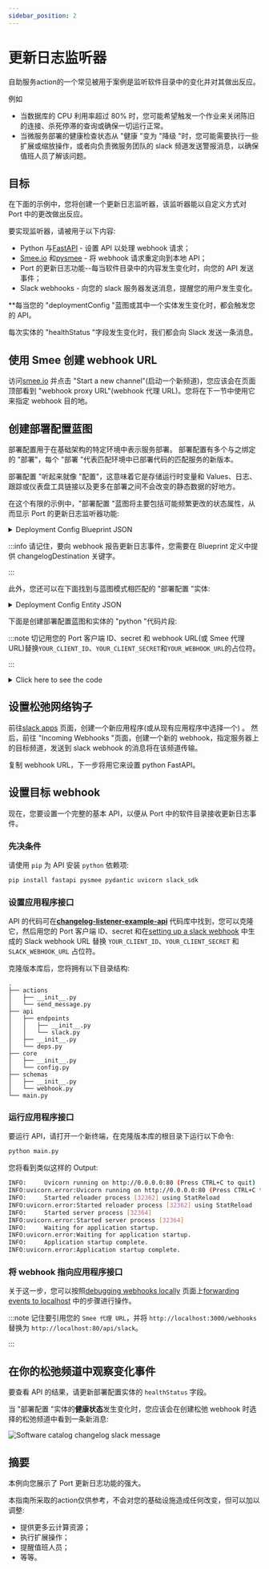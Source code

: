 ```yaml
---
sidebar_position: 2
---
```


# 更新日志监听器

自助服务action的一个常见被用于案例是监听软件目录中的变化并对其做出反应。

例如

* 当数据库的 CPU 利用率超过 80% 时，您可能希望触发一个作业来关闭陈旧的连接、杀死停滞的查询或确保一切运行正常。
* 当微服务部署的健康检查状态从 "健康 "变为 "降级 "时，您可能需要执行一些扩展或缩放操作，或者向负责微服务团队的 slack 频道发送警报消息，以确保值班人员了解该问题。

## 目标

在下面的示例中，您将创建一个更新日志监听器，该监听器能以自定义方式对 Port 中的更改做出反应。

要实现监听器，请被用于以下内容: 

* Python 与[FastAPI](https://fastapi.tiangolo.com/) - 设置 API 以处理 webhook 请求；
* [Smee.io](https://smee.io) 和[pysmee](https://pypi.org/project/pysmee/) - 将 webhook 请求重定向到本地 API；
* Port 的更新日志功能--每当软件目录中的内容发生变化时，向您的 API 发送事件；
* Slack webhooks - 向您的 slack 服务器发送消息，提醒您的用户发生变化。

**每当您的 "deploymentConfig "蓝图或其中一个实体发生变化时，都会触发您的 API。

每次实体的 "healthStatus "字段发生变化时，我们都会向 Slack 发送一条消息。

## 使用 Smee 创建 webhook URL

访问[smee.io](https://smee.io) 并点击 "Start a new channel"(启动一个新频道)，您应该会在页面顶部看到 "webhook proxy URL"(webhook 代理 URL)。您将在下一节中使用它来指定 webhook 目的地。

## 创建部署配置蓝图

部署配置用于在基础架构的特定环境中表示服务部署。 部署配置有多个与之绑定的 "部署"，每个 "部署 "代表匹配环境中已部署代码的匹配服务的新版本。

部署配置 "听起来就像 "配置"，这意味着它是存储运行时变量和 Values、日志、跟踪或仪表盘工具链接以及更多在部署之间不会改变的静态数据的好地方。

在这个有限的示例中，"部署配置 "蓝图将主要包括可能频繁更改的状态属性，从而显示 Port 的更新日志监听器功能: 

<details>
<summary>Deployment Config Blueprint JSON</summary>

```json showLineNumbers
{
  "identifier": "deploymentConfig",
  "title": "Deployment Config",
  "icon": "Microservice",
  "schema": {
    "properties": {
      "healthStatus": {
        "type": "string",
        "title": "Health Status",
        "enum": ["Healthy", "Degraded", "Crashed", "Restarting"],
        "enumColors": {
          "Healthy": "green",
          "Degraded": "orange",
          "Crashed": "red",
          "Restarting": "yellow"
        }
      },
      "cpuUtil": {
        "type": "number",
        "title": "CPU Utilization"
      },
      "memoryUtil": {
        "type": "number",
        "title": "Memory Utilization"
      },
      "newRelicUrl": {
        "type": "string",
        "format": "url",
        "title": "New Relic",
        "description": "Link to the new relic dashboard of the service"
      },
      "sentryUrl": {
        "type": "string",
        "format": "url",
        "title": "Sentry URL",
        "description": "Link to the new sentry dashboard of the service"
      },
      "prometheusUrl": {
        "type": "string",
        "format": "url",
        "title": "Prometheus URL"
      },
      "locked": {
        "type": "boolean",
        "title": "Locked",
        "default": false,
        "description": "Are deployments currently allowed for this configuration",
        "icon": "Lock"
      }
    },
    "required": []
  },
  "mirrorProperties": {},
  "calculationProperties": {},
  "relations": {},
  "changelogDestination": {
    "type": "WEBHOOK",
    "url": "YOUR_WEBHOOK_URL"
  }
}
```

</details>

:::info 请记住，要向 webhook 报告更新日志事件，您需要在 Blueprint 定义中提供 changelogDestination 关键字。

:::

此外，您还可以在下面找到与蓝图模式相匹配的 "部署配置 "实体: 

<details>
<summary>Deployment Config Entity JSON</summary>

```json showLineNumbers
{
  "identifier": "notification-service-prod",
  "title": "Notification Service Production",
  "properties": {
    "healthStatus": "Healthy",
    "cpuUtil": 25,
    "memoryUtil": 30,
    "newRelicUrl": "https://newrelic.com",
    "sentryUrl": "https://sentry.io/",
    "prometheusUrl": "https://prometheus.io",
    "locked": false
  },
  "relations": {}
}
```

</details>

下面是创建部署配置蓝图和实体的 "python "代码片段: 

:::note 切记用您的 Port 客户端 ID、secret 和 webhook URL(或 Smee 代理 URL)替换`YOUR_CLIENT_ID`、`YOUR_CLIENT_SECRET`和`YOUR_WEBHOOK_URL`的占位符。

:::

<details>
<summary>Click here to see the code</summary>

```python showLineNumbers
import requests

CLIENT_ID = 'YOUR_CLIENT_ID'
CLIENT_SECRET = 'YOUR_CLIENT_SECRET'
WEBHOOK_URL = 'YOUR_WEBHOOK_URL'

API_URL = 'https://api.getport.io/v1'

target_blueprint = 'deploymentConfig'

credentials = {'clientId': CLIENT_ID, 'clientSecret': CLIENT_SECRET}

token_response = requests.post(f'{API_URL}/auth/access_token', json=credentials)

access_token = token_response.json()['accessToken']

headers = {
    'Authorization': f'Bearer {access_token}'
}

blueprint = {
    "identifier": target_blueprint,
    "title": "Deployment Config",
    "icon": "Microservice",
    "schema": {
        "properties": {
            "healthStatus": {
                "type": "string",
                "title": "Health Status",
                "enum": ["Healthy", "Degraded", "Crashed", "Restarting"],
                "enumColors": {
                    "Healthy": "green",
                    "Degraded": "orange",
                    "Crashed": "red",
                    "Restarting": "yellow"
                }
            },
            "cpuUtil": {
                "type": "number",
                "title": "CPU Utilization"
            },
            "memoryUtil": {
                "type": "number",
                "title": "Memory Utilization"
            },
            "newRelicUrl": {
                "type": "string",
                "format": "url",
                "title": "New Relic",
                "description": "Link to the new relic dashboard of the service"
            },
            "sentryUrl": {
                "type": "string",
                "format": "url",
                "title": "Sentry URL",
                "description": "Link to the new sentry dashboard of the service"
            },
            "prometheusUrl": {
                "type": "string",
                "format": "url",
                "title": "Prometheus URL"
            },
            "locked": {
                "type": "boolean",
                "title": "Locked",
                "default": False,
                "description": "Are deployments currently allowed for this configuration",
                "icon": "Lock"
            }
        },
        "required": []
    },
    "mirrorProperties": {},
    "calculationProperties": {},
    "relations": {},
    "changelogDestination": {
        "type": "WEBHOOK",
        "url": WEBHOOK_URL
    }
}

entity = {
    "identifier": "notification-service-prod",
    "title": "Notification Service Production",
    "properties": {
        "healthStatus": "Healthy",
        "cpuUtil": 25,
        "memoryUtil": 30,
        "newRelicUrl": "https://newrelic.com",
        "sentryUrl": "https://sentry.io/",
        "prometheusUrl": "https://prometheus.io",
        "locked": False
    },
    "relations": {}
}

blueprint_response = requests.post(f'{API_URL}/blueprints', headers=headers, json=blueprint)
print(blueprint_response.json())

entity_response = requests.post(f'{API_URL}/blueprints/{target_blueprint}/entities', json=entity, headers=headers)

print(entity_response.json())
```

</details>

## 设置松弛网络钩子

前往[slack apps](https://api.slack.com/apps) 页面，创建一个新应用程序(或从现有应用程序中选择一个) 。 然后，前往 "Incoming Webhooks "页面，创建一个新的 webhook，指定服务器上的目标频道，发送到 slack webhook 的消息将在该频道传输。

复制 webhook URL，下一步将用它来设置 python FastAPI。

## 设置目标 webhook

现在，您要设置一个完整的基本 API，以便从 Port 中的软件目录接收更新日志事件。

### 先决条件

请使用 `pip` 为 API 安装 `python` 依赖项: 

```bash showLineNumbers
pip install fastapi pysmee pydantic uvicorn slack_sdk
```

### 设置应用程序接口

API 的代码可在[**changelog-listener-example-api**](https://github.com/port-labs/port-changelog-listener-example-api) 代码库中找到，您可以克隆它，然后用您的 Port 客户端 ID、secret 和在[setting up a slack webhook](#setting-up-a-slack-webhook) 中生成的 Slack webhook URL 替换 `YOUR_CLIENT_ID`、`YOUR_CLIENT_SECRET` 和 `SLACK_WEBHOOK_URL` 占位符。

克隆版本库后，您将拥有以下目录结构: 

```
.
├── actions
│   ├── __init__.py
│   └── send_message.py
├── api
│   ├── endpoints
│   │   ├── __init__.py
│   │   └── slack.py
│   ├── __init__.py
│   └── deps.py
├── core
│   ├── __init__.py
│   └── config.py
├── schemas
│   ├── __init__.py
│   └── webhook.py
└── main.py
```

### 运行应用程序接口

要运行 API，请打开一个新终端，在克隆版本库的根目录下运行以下命令: 

```bash showLineNumbers
python main.py
```

您将看到类似这样的 Output: 

```bash showLineNumbers
INFO:     Uvicorn running on http://0.0.0.0:80 (Press CTRL+C to quit)
INFO:uvicorn.error:Uvicorn running on http://0.0.0.0:80 (Press CTRL+C to quit)
INFO:     Started reloader process [32362] using StatReload
INFO:uvicorn.error:Started reloader process [32362] using StatReload
INFO:     Started server process [32364]
INFO:uvicorn.error:Started server process [32364]
INFO:     Waiting for application startup.
INFO:uvicorn.error:Waiting for application startup.
INFO:     Application startup complete.
INFO:uvicorn.error:Application startup complete.
```

### 将 webhook 指向应用程序接口

关于这一步，您可以按照[debugging webhooks locally](../local-debugging-webhook.md) 页面上[forwarding events to localhost](../local-debugging-webhook.md#forwarding-events-to-localhost) 中的步骤进行操作。

:::note 记住要引用您的 `Smee 代理 URL`，并将 `http://localhost:3000/webhooks` 替换为 `http://localhost:80/api/slack`。

:::

## 在你的松弛频道中观察变化事件

要查看 API 的结果，请更新部署配置实体的 `healthStatus` 字段。

当 "部署配置 "实体的**健康状态**发生变化时，您应该会在创建松弛 webhook 时选择的松弛频道中看到一条新消息: 

![Software catalog changelog slack message](../../../../../static/img/self-service-actions/changelog-slack-message.png)

## 摘要

本例向您展示了 Port 更新日志功能的强大。

本指南所采取的action仅供参考，不会对您的基础设施造成任何改变，但可以加以调整: 

* 提供更多云计算资源；
* 执行扩展操作；
* 提醒值班人员；
* 等等。
